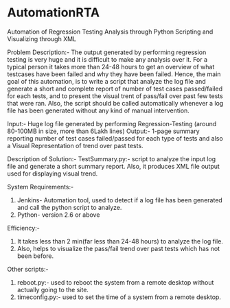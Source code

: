 # AutomationRTA
Automation of Regression Testing Analysis through Python Scripting and Visualizing through XML

Problem Description:-
The output generated by performing regression testing is very huge and it is difficult to make any analysis over it. For a typical person
it takes more than 24-48 hours to get an overview of what testcases have been failed and why they have been failed.
  Hence, the main goal of this automation, is to write a script that analyze the log file and generate a short and complete report of number
of test cases passed/failed for each tests, and to present the visual trent of pass/fail over past few tests that were ran. Also, the script 
should be called automatically whenever a log file has been generated without any kind of manual intervention.

Input:- Huge log file generated by performing Regression-Testing (around 80-100MB in size, more than 6Lakh lines)
Output:- 1-page summary reporting number of test cases failed/passed for each type of tests and also a Visual Representation of trend 
  over past tests.
  
Description of Solution:-
TestSummary.py:- script to analyze the input log file and generate a short summary report. Also, it produces XML file output used for 
displaying visual trend.

System Requirements:-
1. Jenkins- Automation tool, used to detect if a log file has been generated and call the python script to analyze.
2. Python- version 2.6 or above

Efficiency:-
1. It takes less than 2 min(far less than 24-48 hours) to analyze the log file.
2. Also, helps to visualize the pass/fail trend over past tests which has not been before.

Other scripts:-
1. reboot.py:- used to reboot the system from a remote desktop without actually going to the site.
2. timeconfig.py:- used to set the time of a system from a remote desktop.






